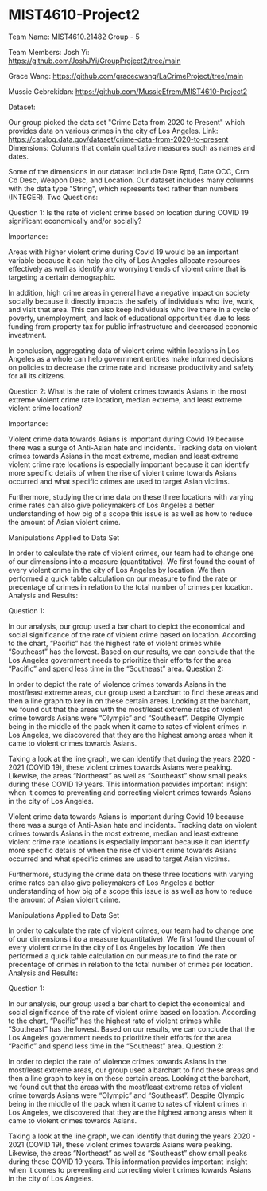 # MIST4610-Project2
Team Name: MIST4610.21482 Group - 5

Team Members: Josh Yi: https://github.com/JoshJYi/GroupProject2/tree/main

Grace Wang: https://github.com/gracecwang/LaCrimeProject/tree/main

Mussie Gebrekidan: https://github.com/MussieEfrem/MIST4610-Project2

Dataset:

Our group picked the data set "Crime Data from 2020 to Present" which provides data on various crimes in the city of Los Angeles. Link: https://catalog.data.gov/dataset/crime-data-from-2020-to-present Dimensions: Columns that contain qualitative measures such as names and dates.

Some of the dimensions in our dataset include Date Rptd, Date OCC, Crm Cd Desc, Weapon Desc, and Location. Our dataset includes many columns with the data type "String", which represents text rather than numbers (INTEGER). Two Questions:

Question 1: Is the rate of violent crime based on location during COVID 19 significant economically and/or socially?

Importance:

Areas with higher violent crime during Covid 19 would be an important variable because it can help the city of Los Angeles allocate resources effectively as well as identify any worrying trends of violent crime that is targeting a certain demographic.

In addition, high crime areas in general have a negative impact on society socially because it directly impacts the safety of individuals who live, work, and visit that area. This can also keep individuals who live there in a cycle of poverty, unemployment, and lack of educational opportunities due to less funding from property tax for public infrastructure and decreased economic investment.

In conclusion, aggregating data of violent crime within locations in Los Angeles as a whole can help government entities make informed decisions on policies to decrease the crime rate and increase productivity and safety for all its citizens.

Question 2: What is the rate of violent crimes towards Asians in the most extreme violent crime rate location, median extreme, and least extreme violent crime location?

Importance:

Violent crime data towards Asians is important during Covid 19 because there was a surge of Anti-Asian hate and incidents. Tracking data on violent crimes towards Asians in the most extreme, median and least extreme violent crime rate locations is especially important because it can identify more specific details of when the rise of violent crime towards Asians occurred and what specific crimes are used to target Asian victims.

Furthermore, studying the crime data on these three locations with varying crime rates can also give policymakers of Los Angeles a better understanding of how big of a scope this issue is as well as how to reduce the amount of Asian violent crime.

Manipulations Applied to Data Set

In order to calculate the rate of violent crimes, our team had to change one of our dimensions into a measure (quantitative). We first found the count of every violent crime in the city of Los Angeles by location. We then performed a quick table calculation on our measure to find the rate or precentage of crimes in relation to the total number of crimes per location. Analysis and Results:

Question 1:

In our analysis, our group used a bar chart to depict the economical and social significance of the rate of violent crime based on location. According to the chart, “Pacific” has the highest rate of violent crimes while “Southeast” has the lowest. Based on our results, we can conclude that the Los Angeles government needs to prioritize their efforts for the area “Pacific” and spend less time in the “Southeast” area. Question 2:

In order to depict the rate of violence crimes towards Asians in the most/least extreme areas, our group used a barchart to find these areas and then a line graph to key in on these certain areas. Looking at the barchart, we found out that the areas with the most/least extreme rates of violent crime towards Asians were “Olympic” and “Southeast”. Despite Olympic being in the middle of the pack when it came to rates of violent crimes in Los Angeles, we discovered that they are the highest among areas when it came to violent crimes towards Asians.

Taking a look at the line graph, we can identify that during the years 2020 - 2021 (COVID 19), these violent crimes towards Asians were peaking. Likewise, the areas “Northeast” as well as “Southeast” show small peaks during these COVID 19 years. This information provides important insight when it comes to preventing and correcting violent crimes towards Asians in the city of Los Angeles.

Violent crime data towards Asians is important during Covid 19 because there was a surge of Anti-Asian hate and incidents. Tracking data on violent crimes towards Asians in the most extreme, median and least extreme violent crime rate locations is especially important because it can identify more specific details of when the rise of violent crime towards Asians occurred and what specific crimes are used to target Asian victims.

Furthermore, studying the crime data on these three locations with varying crime rates can also give policymakers of Los Angeles a better understanding of how big of a scope this issue is as well as how to reduce the amount of Asian violent crime.

Manipulations Applied to Data Set

In order to calculate the rate of violent crimes, our team had to change one of our dimensions into a measure (quantitative). We first found the count of every violent crime in the city of Los Angeles by location. We then performed a quick table calculation on our measure to find the rate or precentage of crimes in relation to the total number of crimes per location. Analysis and Results:

Question 1:

In our analysis, our group used a bar chart to depict the economical and social significance of the rate of violent crime based on location. According to the chart, “Pacific” has the highest rate of violent crimes while “Southeast” has the lowest. Based on our results, we can conclude that the Los Angeles government needs to prioritize their efforts for the area “Pacific” and spend less time in the “Southeast” area. Question 2:

In order to depict the rate of violence crimes towards Asians in the most/least extreme areas, our group used a barchart to find these areas and then a line graph to key in on these certain areas. Looking at the barchart, we found out that the areas with the most/least extreme rates of violent crime towards Asians were “Olympic” and “Southeast”. Despite Olympic being in the middle of the pack when it came to rates of violent crimes in Los Angeles, we discovered that they are the highest among areas when it came to violent crimes towards Asians.

Taking a look at the line graph, we can identify that during the years 2020 - 2021 (COVID 19), these violent crimes towards Asians were peaking. Likewise, the areas “Northeast” as well as “Southeast” show small peaks during these COVID 19 years. This information provides important insight when it comes to preventing and correcting violent crimes towards Asians in the city of Los Angeles.
